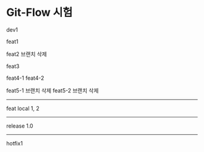# Git-Flow 시험

dev1

feat1

feat2 브랜치 삭제

feat3

feat4-1
feat4-2

feat5-1 브랜치 삭제
feat5-2 브랜치 삭제

---

feat local 1, 2

---

release 1.0

---

hotfix1
